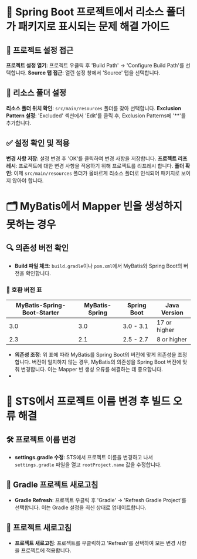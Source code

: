 # 🌱 Spring Boot 프로젝트에서 리소스 폴더가 패키지로 표시되는 문제 해결 가이드

## 📂 프로젝트 설정 접근
**프로젝트 설정 열기**: 프로젝트 우클릭 후 'Build Path' -> 'Configure Build Path'를 선택합니다.
**Source 탭 접근**: 열린 설정 창에서 'Source' 탭을 선택합니다.

## 📁 리소스 폴더 설정
**리소스 폴더 위치 확인**: `src/main/resources` 폴더를 찾아 선택합니다.
**Exclusion Pattern 설정**: 'Excluded' 섹션에서 'Edit'를 클릭 후, Exclusion Patterns에 '**'를 추가합니다.

## ✅ 설정 확인 및 적용
**변경 사항 저장**: 설정 변경 후 'OK'를 클릭하여 변경 사항을 저장합니다.
**프로젝트 리프레시**: 프로젝트에 대한 변경 사항을 적용하기 위해 프로젝트를 리프레시 합니다.
**폴더 확인**: 이제 `src/main/resources` 폴더가 올바르게 리소스 폴더로 인식되어 패키지로 보이지 않아야 합니다.

# 🗂️ MyBatis에서 Mapper 빈을 생성하지 못하는 경우

## 🔍 의존성 버전 확인
- **Build 파일 체크**: `build.gradle`이나 `pom.xml`에서 MyBatis와 Spring Boot의 버전을 확인합니다.

### 📌 호환 버전 표
| MyBatis-Spring-Boot-Starter | MyBatis-Spring | Spring Boot | Java Version |
|-----------------------------|----------------|-------------|--------------|
| 3.0                         | 3.0            | 3.0 - 3.1   | 17 or higher |
| 2.3                         | 2.1            | 2.5 - 2.7   | 8 or higher  |

- **의존성 조정**: 위 표에 따라 MyBatis를 Spring Boot의 버전에 맞게 의존성을 조정합니다. 버전이 일치하지 않는 경우, MyBatis의 의존성을 Spring Boot 버전에 맞춰 변경합니다. 이는 Mapper 빈 생성 오류를 해결하는 데 중요합니다.
- 
# 🔧 STS에서 프로젝트 이름 변경 후 빌드 오류 해결

## 🛠 프로젝트 이름 변경
- **settings.gradle 수정**: STS에서 프로젝트 이름을 변경하고 나서 `settings.gradle` 파일을 열고 `rootProject.name` 값을 수정합니다.
  
## 🔄 Gradle 프로젝트 새로고침
- **Gradle Refresh**: 프로젝트 우클릭 후 'Gradle' -> 'Refresh Gradle Project'를 선택합니다. 이는 Gradle 설정을 최신 상태로 업데이트합니다.

## 🔄 프로젝트 새로고침
- **프로젝트 새로고침**: 프로젝트를 우클릭하고 'Refresh'를 선택하여 모든 변경 사항을 프로젝트에 적용합니다.
